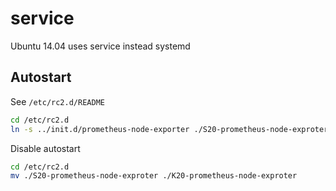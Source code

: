 # service

Ubuntu 14.04 uses service instead systemd

## Autostart

See `/etc/rc2.d/README`

```bash
cd /etc/rc2.d
ln -s ../init.d/prometheus-node-exporter ./S20-prometheus-node-exproter
```

Disable autostart

```bash
cd /etc/rc2.d
mv ./S20-prometheus-node-exproter ./K20-prometheus-node-exproter
```
